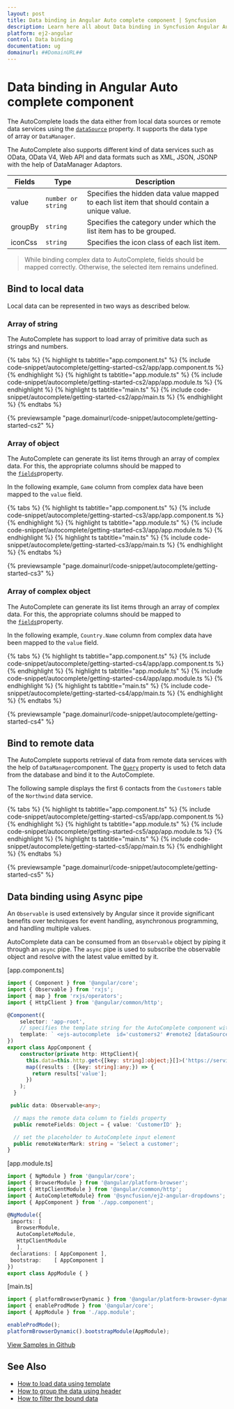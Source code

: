 ```yaml
---
layout: post
title: Data binding in Angular Auto complete component | Syncfusion
description: Learn here all about Data binding in Syncfusion Angular Auto complete component of Syncfusion Essential JS 2 and more.
platform: ej2-angular
control: Data binding 
documentation: ug
domainurl: ##DomainURL##
---
```


# Data binding in Angular Auto complete component

The AutoComplete loads the data either from local data sources or remote data services using the [`dataSource`](https://ej2.syncfusion.com/angular/documentation/api/auto-complete/#datasource) property. It supports the data type of array or `DataManager`.

The AutoComplete also supports different kind of data services such as OData, OData V4, Web API and data formats such as XML, JSON, JSONP with the help of DataManager Adaptors.

| Fields | Type | Description |
|------|------|-------------|
| value |  `number or string` | Specifies the hidden data value mapped to each list item that should contain a unique value. |
| groupBy |  `string` | Specifies the category under which the list item has to be grouped. |
| iconCss |  `string` | Specifies the icon class of each list item. |

> While binding complex data to AutoComplete, fields should be mapped correctly. Otherwise, the selected item remains undefined.

## Bind to local data

Local data can be represented in two ways as described below.

### Array of string

The AutoComplete has support to load array of primitive data such as strings and numbers.

{% tabs %}
{% highlight ts tabtitle="app.component.ts" %}
{% include code-snippet/autocomplete/getting-started-cs2/app/app.component.ts %}
{% endhighlight %}
{% highlight ts tabtitle="app.module.ts" %}
{% include code-snippet/autocomplete/getting-started-cs2/app/app.module.ts %}
{% endhighlight %}
{% highlight ts tabtitle="main.ts" %}
{% include code-snippet/autocomplete/getting-started-cs2/app/main.ts %}
{% endhighlight %}
{% endtabs %}
  
{% previewsample "page.domainurl/code-snippet/autocomplete/getting-started-cs2" %}

### Array of object

The AutoComplete can generate its list items through an array of complex data. For this, the appropriate columns should be mapped to the [`fields`](https://ej2.syncfusion.com/angular/documentation/api/auto-complete/#fields)property.

In the following example, `Game` column from complex data have been mapped to the `value` field.

{% tabs %}
{% highlight ts tabtitle="app.component.ts" %}
{% include code-snippet/autocomplete/getting-started-cs3/app/app.component.ts %}
{% endhighlight %}
{% highlight ts tabtitle="app.module.ts" %}
{% include code-snippet/autocomplete/getting-started-cs3/app/app.module.ts %}
{% endhighlight %}
{% highlight ts tabtitle="main.ts" %}
{% include code-snippet/autocomplete/getting-started-cs3/app/main.ts %}
{% endhighlight %}
{% endtabs %}
  
{% previewsample "page.domainurl/code-snippet/autocomplete/getting-started-cs3" %}

### Array of complex object

The AutoComplete can generate its list items through an array of complex data. For this, the appropriate columns should be mapped to the [`fields`](https://ej2.syncfusion.com/angular/documentation/api/auto-complete/#fields)property.

In the following example, `Country.Name` column from complex data have been mapped to the `value` field.

{% tabs %}
{% highlight ts tabtitle="app.component.ts" %}
{% include code-snippet/autocomplete/getting-started-cs4/app/app.component.ts %}
{% endhighlight %}
{% highlight ts tabtitle="app.module.ts" %}
{% include code-snippet/autocomplete/getting-started-cs4/app/app.module.ts %}
{% endhighlight %}
{% highlight ts tabtitle="main.ts" %}
{% include code-snippet/autocomplete/getting-started-cs4/app/main.ts %}
{% endhighlight %}
{% endtabs %}
  
{% previewsample "page.domainurl/code-snippet/autocomplete/getting-started-cs4" %}

## Bind to remote data

The AutoComplete supports retrieval of data from remote data services with the help of `DataManager`component. The [`Query`](https://ej2.syncfusion.com/angular/documentation/api/auto-complete/#query) property is used to fetch data from the database and bind it to the AutoComplete.

The following sample displays the first 6 contacts from the `Customers` table of the `Northwind` data service.

{% tabs %}
{% highlight ts tabtitle="app.component.ts" %}
{% include code-snippet/autocomplete/getting-started-cs5/app/app.component.ts %}
{% endhighlight %}
{% highlight ts tabtitle="app.module.ts" %}
{% include code-snippet/autocomplete/getting-started-cs5/app/app.module.ts %}
{% endhighlight %}
{% highlight ts tabtitle="main.ts" %}
{% include code-snippet/autocomplete/getting-started-cs5/app/main.ts %}
{% endhighlight %}
{% endtabs %}
  
{% previewsample "page.domainurl/code-snippet/autocomplete/getting-started-cs5" %}

## Data binding using Async pipe

An `Observable` is used extensively by Angular since it provide significant benefits over techniques for event handling, asynchronous programming, and handling multiple values.

AutoComplete data can be consumed from an `Observable` object by piping it through an `async` pipe. The `async` pipe is used to subscribe the observable object and resolve with the latest value emitted by it.

[app.component.ts]
```ts
import { Component } from '@angular/core';
import { Observable } from 'rxjs';
import { map } from 'rxjs/operators';
import { HttpClient } from '@angular/common/http';

@Component({
    selector: 'app-root',
    // specifies the template string for the AutoComplete component with dataSource
    template: ` <ejs-autocomplete  id='customers2' #remote2 [dataSource]='data | async'  [fields]='remoteFields' [placeholder]='remoteWaterMark' ></ejs-autocomplete >`
})
export class AppComponent {
    constructor(private http: HttpClient){
      this.data=this.http.get<{[key: string]:object;}[]>('https://services.odata.org/V4/Northwind/Northwind.svc/Customers').pipe(
      map((results : {[key: string]:any;}) => {
        return results['value'];
      })
    );
  }

 public data: Observable<any>;

  // maps the remote data column to fields property
  public remoteFields: Object = { value: 'CustomerID' };

  // set the placeholder to AutoComplete input element
  public remoteWaterMark: string = 'Select a customer';
}
```

 [app.module.ts] 
 ```ts 
import { NgModule } from '@angular/core';
import { BrowserModule } from '@angular/platform-browser';
import { HttpClientModule } from '@angular/common/http';
import { AutoCompleteModule} from '@syncfusion/ej2-angular-dropdowns';
import { AppComponent } from './app.component';

@NgModule({
  imports: [ 
    BrowserModule, 
    AutoCompleteModule,
    HttpClientModule
    ],
  declarations: [ AppComponent ],
  bootstrap:    [ AppComponent ]
})
export class AppModule { }
 ```

[main.ts] 
 ```ts 
import { platformBrowserDynamic } from '@angular/platform-browser-dynamic';
import { enableProdMode } from '@angular/core';
import { AppModule } from './app.module';

enableProdMode();
platformBrowserDynamic().bootstrapModule(AppModule);
 ```

 [View Samples in Github](https://github.com/SyncfusionExamples/angular-autocomplete-async-pipe)

## See Also

* [How to load data using template](./templates#item-template)
* [How to group the data using header](./grouping/)
* [How to filter the bound data](./filtering/)
